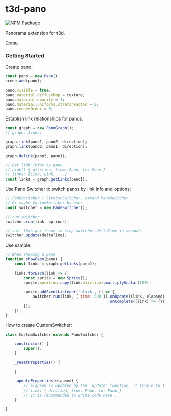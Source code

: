 t3d-pano
===

[![NPM Package][npm]][npm-url]

Panorama extension for t3d.

[Demo](https://uinosoft.github.io/t3d-pano/examples/)

### Getting Started

Create pano:

````javascript
const pano = new Pano();
scene.add(pano);

pano.visible = true;
pano.material.diffuseMap = texture;
pano.material.opacity = 1;
pano.material.uniforms.stretchFactor = 0;
pano.renderOrder = 0;
````

Establish link relationships for panos:

````javascript
const graph = new PanoGraph();
// graph._links;

graph.link(pano1, pano2, direction);
graph.link(pano2, pano1, direction);

graph.delink(pano2, pano1);

// Get link infos by pano.
// Link() { dirction, from: Pano, to: Pano }
// links: [Link, Link, ...]
const links = graph.getLinks(pano1);
````

Use Pano Switcher to switch panos by link info and options:

````javascript
// FadeSwitcher / StretchSwitcher, extend PanoSwitcher
// Or maybe CustomSwitcher by user
const switcher = new FadeSwitcher();

// run switcher
switcher.run(link, options);

// call this per frame to step switcher,deltaTime in seconds
switcher.update(deltaTime);
````

Use sample:

````javascript
// When showing a pano
function showPano(pano) {
    const links = graph.getLinks(pano1);

    links.forEach(link => {
        const sprite = new Sprite();
        sprite.position.copy(link.dirction).multiplyScalar(100);

        sprite.addEventListener('click', () => {
            switcher.run(link, { time: 500 }).onUpdate((link, elapsed) => {})
                                             .onComplete((link) => {});
        });
    });
}
````

How to create CustomSwitcher:

````javascript
class CustomSwitcher extends PanoSwitcher {

	constructor() {
		super();
	}

    _resetProperties() {
		
	}

	_updateProperties(elapsed) {
        // elapsed is updated by the 'update' function, it from 0 to 1
        // link: { dirction, from: Pano, to: Pano }
        // It is recommended to write code here...
	}

}
````

[npm]: https://img.shields.io/npm/v/t3d-pano
[npm-url]: https://www.npmjs.com/package/t3d-pano